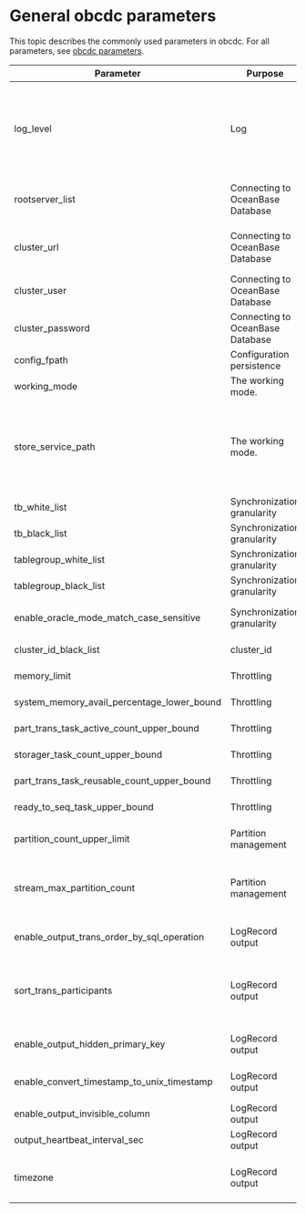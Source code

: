 # General obcdc parameters

This topic describes the commonly used parameters in obcdc. For all parameters, see [obcdc parameters](../2.obcdc-parameters/2.obcdc-configuration-items.md). 

| Parameter | Purpose                          | Description |
|--------------------------------------------|----------------------------------|---------------------------------------------------------------------------------------------------------------------------------------------------|
| log_level | Log                              | The log level, which can be adjusted based on the module. For example, you can set the log level as `TLOG.FETCHER:DEBUG` and `TLOG:COMMITTER:ERROR`.  You can control the log level for the FETCHER, PARSER, FORMATTER, SEQUENCER, and COMMITTER modules. You must add the `TLOG.` prefix to each module.  |
| rootserver_list | Connecting to OceanBase Database | The list of servers where Root Service is running, in the `server_ip:server_rpc_port:server_sql_port` format.  |
| cluster_url | Connecting to OceanBase Database | If OceanBase Database has a cluster URL, obcdc uses this URL to obtain the RootServer information. High availability is supported for servers.  |
| cluster_user | Connecting to OceanBase Database | The user in the sys tenant. This user must have the read privilege on internal tables.  |
| cluster_password | Connecting to OceanBase Database | The password of the preceding user in the sys tenant.  |
| config_fpath | Configuration persistence        | All obcdc configuration information will be dumped into this file.  |
| working_mode | The working mode.                | The default working mode is the persistence mode.  |
| store_service_path | The working mode.                | The path where persistent data is stored. This parameter takes effect only in persistence mode.  Relative path: The persistent data is stored in a relative path in the path of the process that calls obcdc.  Absolute path: The persistent data is stored in the specified absolute path, such as `store_service_path=/data/1`.  |
| tb_white_list | Synchronization granularity      | The whitelist of tables to be synchronized.  |
| tb_black_list | Synchronization granularity      | The blacklist of the tables that will not be synchronized.  |
| tablegroup_white_list | Synchronization granularity      | The whitelist of table groups to be synchronized.  |
| tablegroup_black_list | Synchronization granularity      | The blacklist of table groups that will not be synchronized.  |
| enable_oracle_mode_match_case_sensitive | Synchronization granularity      | The case sensitivity of tenants against the blacklist or whitelist in Oracle mode of OceanBase Database.  |
| cluster_id_black_list | cluster_id                       | The blacklist of cluster IDs for synchronization.  |
| memory_limit | Throttling                       | The memory threshold for triggering throttling in obcdc.  |
| system_memory_avail_percentage_lower_bound | Throttling                       | The lower limit of the available system memory, in percentage.  |
| part_trans_task_active_count_upper_bound | Throttling                       | The maximum number of active partition transactions.  |
| storager_task_count_upper_bound | Throttling                       | The throttling threshold of the number of tasks to be persisted by the storager module.  |
| part_trans_task_reusable_count_upper_bound | Throttling                       | The maximum number of partition transactions to reuse.  |
| ready_to_seq_task_upper_bound | Throttling                       | The maximum number of tasks to be sequenced.  |
| partition_count_upper_limit | Partition management             | The maximum number of partitions allowed for synchronization on the obcdc instance. Default value: 2000000.  |
| stream_max_partition_count | Partition management             | The maximum number of partitions allowed for a log stream. The default value is 5,000. You can set this parameter to a lower value to significantly improve the synchronization efficiency on hotspot partitions.  |
| enable_output_trans_order_by_sql_operation | LogRecord output                 | Specifies whether to return data rows in the transaction in the order that the SQL statements are executed.  |
| sort_trans_participants | LogRecord output                 | Specifies whether to sort statements by the distributed transaction participant. You can maintain a stable row data output sequence by setting this parameter and the `enable_output_trans_order_by_sql_operation` parameter.  |
| enable_output_hidden_primary_key | LogRecord output                 | Specifies whether to return the hidden primary key columns of tables without primary keys.  |
| enable_convert_timestamp_to_unix_timestamp | LogRecord output                 | Specifies whether to convert a timestamp to a UNIX integer value. The default format is `YYYY-MM-DD HH:MM:SS`.  |
| enable_output_invisible_column | LogRecord output                 | Specifies whether to return the hidden columns.  |
| output_heartbeat_interval_sec | LogRecord output                 | The time interval for generating the information about security timestamps.  |
| timezone | LogRecord output                 | The time zone of obcdc. The time of the specified time zone is displayed when data of the timestamp_with_local_timezone type is synchronized.  |
